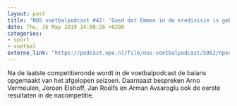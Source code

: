 ```yaml
---
layout: post
title: "NOS voetbalpodcast #42: 'Goed dat Emmen in de eredivisie is gebleven'"
date: Thu, 16 May 2019 14:08:26 +0200
categories: 
- sport 
- voetbal 
externe_link: "https://podcast.npo.nl/file/nos-voetbalpodcast/5862/nporadio1_nos-voetbalpodcast_20190516_nos-voetbalpodcast-42-goed-dat-emmen-in-de-eredivisie-is-gebleven_OFXUDC.mp3"
---
```


Na de laatste competitieronde wordt in de voetbalpodcast de balans opgemaakt van het afgelopen seizoen. Daarnaast bespreken Arno Vermeulen, Jeroen Elshoff, Jan Roelfs en Arman Avsaroglu ook de eerste resultaten in de nacompetitie.

